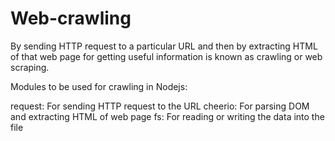 # Web-crawling


By sending HTTP request to a particular URL and then by extracting HTML of that web page for getting useful information is known as crawling or web scraping.

Modules to be used for crawling in Nodejs:

request: For sending HTTP request to the URL
cheerio: For parsing DOM and extracting HTML of web page
fs: For reading or writing the data into the file
